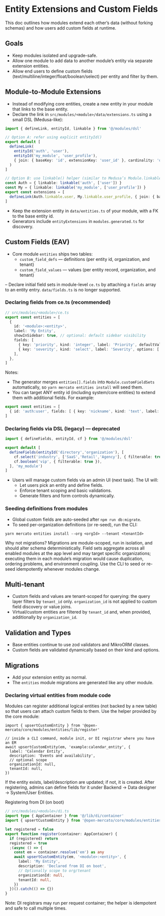# Entity Extensions and Custom Fields

This doc outlines how modules extend each other’s data (without forking schemas) and how users add custom fields at runtime.

## Goals
- Keep modules isolated and upgrade-safe.
- Allow one module to add data to another module’s entity via separate extension entities.
- Allow end users to define custom fields (text/multiline/integer/float/boolean/select) per entity and filter by them.

## Module-to-Module Extensions
- Instead of modifying core entities, create a new entity in your module that links to the base entity.
- Declare the link in `src/modules/<module>/data/extensions.ts` using a small DSL (Medusa-like):

```ts
import { defineLink, entityId, linkable } from '@/modules/dsl'

// Option A: refer using explicit entityId()
export default [
  defineLink(
    entityId('auth', 'user'),
    entityId('my_module', 'user_profile'),
    { join: { baseKey: 'id', extensionKey: 'user_id' }, cardinality: 'one-to-one', description: 'Adds profile fields to users' }
  )
]

// Option B: use linkable() helper (similar to Medusa’s Module.linkable)
const Auth = { linkable: linkable('auth', ['user']) }
const My = { linkable: linkable('my_module', ['user_profile']) }
export const extensions = [
  defineLink(Auth.linkable.user, My.linkable.user_profile, { join: { baseKey: 'id', extensionKey: 'user_id' } })
]
```

- Keep the extension entity in `data/entities.ts` of your module, with a FK to the base entity id.
- Generators include `entityExtensions` in `modules.generated.ts` for discovery.

## Custom Fields (EAV)
- Core module `entities` ships two tables:
  - `custom_field_defs` — definitions (per entity id, organization, and tenant)
  - `custom_field_values` — values (per entity record, organization, and tenant)

– Declare initial field sets in module-level `ce.ts` by attaching a `fields` array to an entity entry. `data/fields.ts` is no longer supported.

### Declaring fields from ce.ts (recommended)

```ts
// src/modules/<module>/ce.ts
export const entities = [
  {
    id: '<module>:<entity>',
    label: 'My Entity',
    showInSidebar: true, // optional: default sidebar visibility
    fields: [
      { key: 'priority', kind: 'integer', label: 'Priority', defaultValue: 3, filterable: true, formEditable: true },
      { key: 'severity', kind: 'select', label: 'Severity', options: ['low','medium','high'], defaultValue: 'medium', filterable: true, formEditable: true },
    ],
  },
]
```

Notes:
- The generator merges `entities[].fields` into `Module.customFieldSets` automatically, so `yarn mercato entities install` will seed them.
- You can target ANY entity id (including system/core entities) to extend them with additional fields. For example:

```ts
export const entities = [
  { id: 'auth:user', fields: [ { key: 'nickname', kind: 'text', label: 'Nickname', formEditable: true } ] },
]
```

### Declaring fields via DSL (legacy) — deprecated
```ts
import { defineFields, entityId, cf } from '@/modules/dsl'

export default [
  defineFields(entityId('directory','organization'), [
    cf.select('industry', ['SaaS','Retail','Agency'], { filterable: true }),
    cf.boolean('vip', { filterable: true }),
  ], 'my_module')
]
```

- Users will manage custom fields via an admin UI (next task). The UI will:
  - Let users pick an entity and define fields.
  - Enforce tenant scoping and basic validations.
  - Generate filters and form controls dynamically.

### Seeding definitions from modules

- Global custom fields are auto-seeded after `npm run db:migrate`.
- To seed per-organization definitions (or re-seed), run the CLI:

```
yarn mercato entities install --org <orgId> --tenant <tenantId>
```

Why not migrations? Migrations are module-scoped, run in isolation, and should alter schema deterministically. Field sets aggregate across all enabled modules at the app level and may target specific organizations; executing them in each module’s migration would cause duplication, ordering problems, and environment coupling. Use the CLI to seed or re-seed idempotently whenever modules change.

## Multi-tenant
- Custom fields and values are tenant-scoped for querying: the query layer filters by `tenant_id` only. `organization_id` is not applied to custom field discovery or value joins.
- Virtual/custom entities are filtered by `tenant_id` and, when provided, additionally by `organization_id`.

## Validation and Types
- Base entities continue to use zod validators and MikroORM classes.
- Custom fields are validated dynamically based on their kind and options.

## Migrations
- Add your extension entity as normal.
- The `entities` module migrations are generated like any other module.

### Declaring virtual entities from module code

Modules can register additional logical entities (not backed by a new table) so that users can attach custom fields to them. Use the helper provided by the core module:

```
import { upsertCustomEntity } from '@open-mercato/core/modules/entities/lib/register'

// inside a CLI command, module init, or DI registrar where you have an EM
await upsertCustomEntity(em, 'example:calendar_entity', {
  label: 'Calendar Entity',
  description: 'Events and availability',
  // optional scope
  organizationId: null,
  tenantId: null,
})
```

If the entity exists, label/description are updated; if not, it is created. After registering, admins can define fields for it under Backend → Data designer → System/User Entities.

Registering from DI (on boot)

```ts
// src/modules/<module>/di.ts
import type { AppContainer } from '@/lib/di/container'
import { upsertCustomEntity } from '@open-mercato/core/modules/entities/lib/register'

let registered = false
export function register(container: AppContainer) {
  if (registered) return
  registered = true
  ;(async () => {
    const em = container.resolve('em') as any
    await upsertCustomEntity(em, '<module>:<entity>', {
      label: 'My Entity',
      description: 'Declared from DI on boot',
      // Optionally scope to org/tenant
      organizationId: null,
      tenantId: null,
    })
  })().catch(() => {})
}
```

Note: DI registrars may run per request container; the helper is idempotent and safe to call multiple times.
